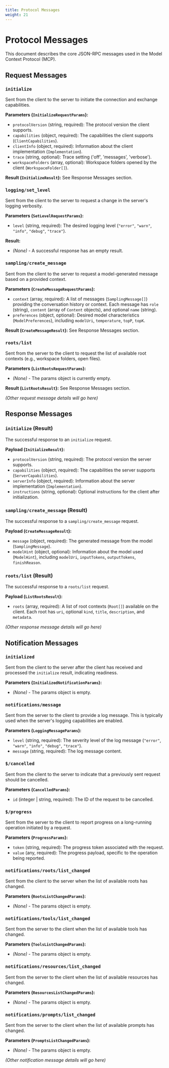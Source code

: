 ```yaml
---
title: Protocol Messages
weight: 21
---
```


# Protocol Messages

This document describes the core JSON-RPC messages used in the Model Context Protocol (MCP).

## Request Messages

### `initialize`

Sent from the client to the server to initiate the connection and exchange capabilities.

**Parameters (`InitializeRequestParams`):**

- `protocolVersion` (string, required): The protocol version the client supports.
- `capabilities` (object, required): The capabilities the client supports (`ClientCapabilities`).
- `clientInfo` (object, required): Information about the client implementation (`Implementation`).
- `trace` (string, optional): Trace setting ('off', 'messages', 'verbose').
- `workspaceFolders` (array, optional): Workspace folders opened by the client (`WorkspaceFolder[]`).

**Result (`InitializeResult`):** See Response Messages section.

### `logging/set_level`

Sent from the client to the server to request a change in the server's logging verbosity.

**Parameters (`SetLevelRequestParams`):**

- `level` (string, required): The desired logging level (`"error"`, `"warn"`, `"info"`, `"debug"`, `"trace"`).

**Result:**

- _(None)_ - A successful response has an empty result.

### `sampling/create_message`

Sent from the client to the server to request a model-generated message based on a provided context.

**Parameters (`CreateMessageRequestParams`):**

- `context` (array, required): A list of messages (`SamplingMessage[]`) providing the conversation history or context. Each message has `role` (string), `content` (array of `Content` objects), and optional `name` (string).
- `preferences` (object, optional): Desired model characteristics (`ModelPreferences`), including `modelUri`, `temperature`, `topP`, `topK`.

**Result (`CreateMessageResult`):** See Response Messages section.

### `roots/list`

Sent from the server to the client to request the list of available root contexts (e.g., workspace folders, open files).

**Parameters (`ListRootsRequestParams`):**

- _(None)_ - The params object is currently empty.

**Result (`ListRootsResult`):** See Response Messages section.

_(Other request message details will go here)_

## Response Messages

### `initialize` (Result)

The successful response to an `initialize` request.

**Payload (`InitializeResult`):**

- `protocolVersion` (string, required): The protocol version the server supports.
- `capabilities` (object, required): The capabilities the server supports (`ServerCapabilities`).
- `serverInfo` (object, required): Information about the server implementation (`Implementation`).
- `instructions` (string, optional): Optional instructions for the client after initialization.

### `sampling/create_message` (Result)

The successful response to a `sampling/create_message` request.

**Payload (`CreateMessageResult`):**

- `message` (object, required): The generated message from the model (`SamplingMessage`).
- `modelHint` (object, optional): Information about the model used (`ModelHint`), including `modelUri`, `inputTokens`, `outputTokens`, `finishReason`.

### `roots/list` (Result)

The successful response to a `roots/list` request.

**Payload (`ListRootsResult`):**

- `roots` (array, required): A list of root contexts (`Root[]`) available on the client. Each root has `uri`, optional `kind`, `title`, `description`, and `metadata`.

_(Other response message details will go here)_

## Notification Messages

### `initialized`

Sent from the client to the server after the client has received and processed the `initialize` result, indicating readiness.

**Parameters (`InitializedNotificationParams`):**

- _(None)_ - The params object is empty.

### `notifications/message`

Sent from the server to the client to provide a log message. This is typically used when the server's logging capabilities are enabled.

**Parameters (`LoggingMessageParams`):**

- `level` (string, required): The severity level of the log message (`"error"`, `"warn"`, `"info"`, `"debug"`, `"trace"`).
- `message` (string, required): The log message content.

### `$/cancelled`

Sent from the client to the server to indicate that a previously sent request should be cancelled.

**Parameters (`CancelledParams`):**

- `id` (integer | string, required): The ID of the request to be cancelled.

### `$/progress`

Sent from the server to the client to report progress on a long-running operation initiated by a request.

**Parameters (`ProgressParams`):**

- `token` (string, required): The progress token associated with the request.
- `value` (any, required): The progress payload, specific to the operation being reported.

### `notifications/roots/list_changed`

Sent from the client to the server when the list of available roots has changed.

**Parameters (`RootsListChangedParams`):**

- _(None)_ - The params object is empty.

### `notifications/tools/list_changed`

Sent from the server to the client when the list of available tools has changed.

**Parameters (`ToolsListChangedParams`):**

- _(None)_ - The params object is empty.

### `notifications/resources/list_changed`

Sent from the server to the client when the list of available resources has changed.

**Parameters (`ResourcesListChangedParams`):**

- _(None)_ - The params object is empty.

### `notifications/prompts/list_changed`

Sent from the server to the client when the list of available prompts has changed.

**Parameters (`PromptsListChangedParams`):**

- _(None)_ - The params object is empty.

_(Other notification message details will go here)_
